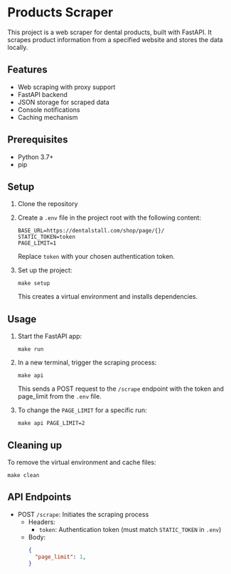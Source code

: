 # Products Scraper

This project is a web scraper for dental products, built with FastAPI. It scrapes product information from a specified website and stores the data locally.

## Features

- Web scraping with proxy support
- FastAPI backend
- JSON storage for scraped data
- Console notifications
- Caching mechanism

## Prerequisites

- Python 3.7+
- pip

## Setup

1. Clone the repository

2. Create a `.env` file in the project root with the following content:
   ```
   BASE_URL=https://dentalstall.com/shop/page/{}/
   STATIC_TOKEN=token
   PAGE_LIMIT=1
   ```
   Replace `token` with your chosen authentication token.

3. Set up the project:
   ```
   make setup
   ```
   This creates a virtual environment and installs dependencies.

## Usage

1. Start the FastAPI app:
   ```
   make run
   ```

2. In a new terminal, trigger the scraping process:
   ```
   make api
   ```
   This sends a POST request to the `/scrape` endpoint with the token and page_limit from the `.env` file.

3. To change the `PAGE_LIMIT` for a specific run:
    ```
    make api PAGE_LIMIT=2
    ```

## Cleaning up

To remove the virtual environment and cache files:
```
make clean
```

## API Endpoints

- POST `/scrape`: Initiates the scraping process
  - Headers:
    - `token`: Authentication token (must match `STATIC_TOKEN` in `.env`)
  - Body:
    ```json
    {
      "page_limit": 1,
    }
    ```

